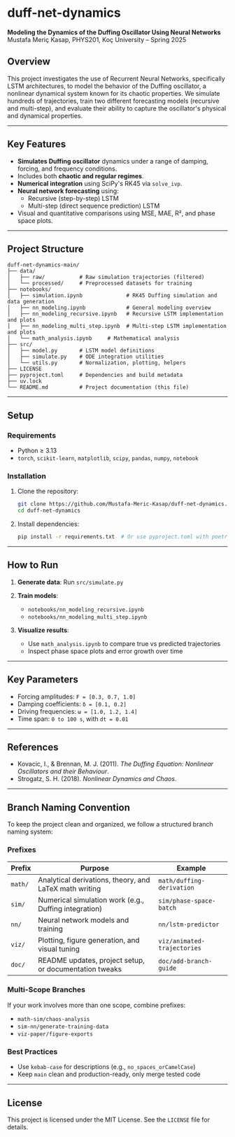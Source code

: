 # duff-net-dynamics

**Modeling the Dynamics of the Duffing Oscillator Using Neural Networks**  
Mustafa Meriç Kasap, PHYS201, Koç University – Spring 2025

## Overview

This project investigates the use of Recurrent Neural Networks, specifically LSTM architectures, to model the behavior of the Duffing oscillator, a nonlinear dynamical system known for its chaotic properties. We simulate hundreds of trajectories, train two different forecasting models (recursive and multi-step), and evaluate their ability to capture the oscillator's physical and dynamical properties.

---

##  Key Features

-  **Simulates Duffing oscillator** dynamics under a range of damping, forcing, and frequency conditions.
-  Includes both **chaotic and regular regimes**.
-  **Numerical integration** using SciPy's RK45 via `solve_ivp`.
-  **Neural network forecasting** using:
    - Recursive (step-by-step) LSTM
    - Multi-step (direct sequence prediction) LSTM
-  Visual and quantitative comparisons using MSE, MAE, R², and phase space plots.

---

## Project Structure

```
duff-net-dynamics-main/
├── data/
│   ├── raw/           # Raw simulation trajectories (filtered)
│   └── processed/     # Preprocessed datasets for training
├── notebooks/
│   ├── simulation.ipynb              # RK45 Duffing simulation and data generation
│   ├── nn_modeling.ipynb             # General modeling overview
│   ├── nn_modeling_recursive.ipynb   # Recursive LSTM implementation and plots
│   ├── nn_modeling_multi_step.ipynb  # Multi-step LSTM implementation and plots
│   └── math_analysis.ipynb		# Mathematical analysis
├── src/
│   ├── model.py       # LSTM model definitions
│   ├── simulate.py    # ODE integration utilities
│   └── utils.py       # Normalization, plotting, helpers
├── LICENSE
├── pyproject.toml     # Dependencies and build metadata
├── uv.lock
└── README.md          # Project documentation (this file)
```

---

##  Setup

### Requirements

- Python ≥ 3.13
- `torch`, `scikit-learn`, `matplotlib`, `scipy`, `pandas`, `numpy`, `notebook`

### Installation

1. Clone the repository:
   ```bash
   git clone https://github.com/Mustafa-Meric-Kasap/duff-net-dynamics.git
   cd duff-net-dynamics
   ```

2. Install dependencies:
   ```bash
   pip install -r requirements.txt  # Or use pyproject.toml with poetry/uv
   ```

---

## How to Run

1. **Generate data**:
	Run `src/simulate.py`

2. **Train models**:
   - `notebooks/nn_modeling_recursive.ipynb`
   - `notebooks/nn_modeling_multi_step.ipynb`

3. **Visualize results**:
   - Use `math_analysis.ipynb` to compare true vs predicted trajectories
   - Inspect phase space plots and error growth over time

---

##  Key Parameters

- Forcing amplitudes: `F = [0.3, 0.7, 1.0]`
- Damping coefficients: `δ = [0.1, 0.2]`
- Driving frequencies: `ω = [1.0, 1.2, 1.4]`
- Time span: `0 to 100 s`, with `dt = 0.01`

---

## References

- Kovacic, I., & Brennan, M. J. (2011). *The Duffing Equation: Nonlinear Oscillators and their Behaviour*.
- Strogatz, S. H. (2018). *Nonlinear Dynamics and Chaos*.

---
## Branch Naming Convention

To keep the project clean and organized, we follow a structured branch naming system:

### Prefixes

| Prefix         | Purpose                                                   | Example                           |
|----------------|-----------------------------------------------------------|-----------------------------------|
| `math/`        | Analytical derivations, theory, and LaTeX math writing    | `math/duffing-derivation`         |
| `sim/`         | Numerical simulation work (e.g., Duffing integration)     | `sim/phase-space-batch`           |
| `nn/`          | Neural network models and training                        | `nn/lstm-predictor`               |
| `viz/`         | Plotting, figure generation, and visual tuning            | `viz/animated-trajectories`       |
| `doc/`         | README updates, project setup, or documentation tweaks    | `doc/add-branch-guide`            |

### Multi-Scope Branches
If your work involves more than one scope, combine prefixes:
- `math-sim/chaos-analysis`
- `sim-nn/generate-training-data`
- `viz-paper/figure-exports`

### Best Practices
- Use `kebab-case` for descriptions (e.g., `no_spaces_orCamelCase`)
- Keep `main` clean and production-ready, only merge tested code

---


## License

This project is licensed under the MIT License. See the `LICENSE` file for details.
